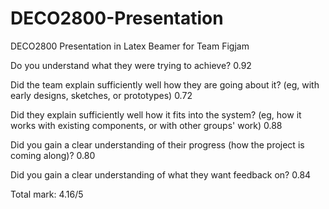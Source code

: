 DECO2800-Presentation
=====================

DECO2800 Presentation in Latex Beamer for Team Figjam

Do you understand what they were trying to achieve?
0.92

Did the team explain sufficiently well how they are going about it? (eg, with early designs, sketches, or prototypes)
0.72

Did they explain sufficiently well how it fits into the system? (eg, how it works with existing components, or with other groups' work)
0.88

Did you gain a clear understanding of their progress (how the project is coming along)?
0.80

Did you gain a clear understanding of what they want feedback on?
0.84

Total mark: 4.16/5
